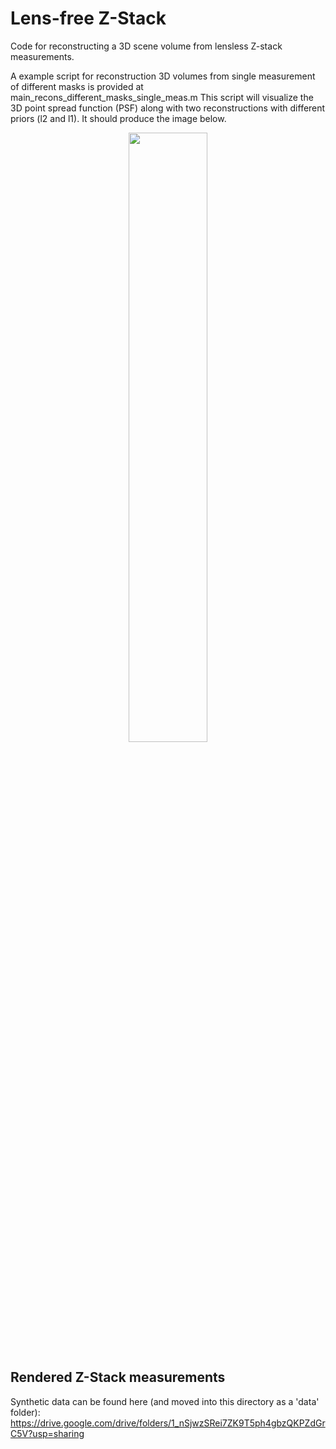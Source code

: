 # Lens-free Z-Stack

Code for reconstructing a 3D scene volume from lensless Z-stack measurements.

A example script for reconstruction 3D volumes from single measurement of different masks is provided at main_recons_different_masks_single_meas.m
This script will visualize the 3D point spread function (PSF) along with two reconstructions with different priors (l2 and l1).
It should produce the image below.

<p align="center">
<img src="https://user-images.githubusercontent.com/3991797/208707935-e3e06189-74be-4adc-8176-20629bcd9d69.png" width=50% height=50%>
 </p>

## Rendered Z-Stack measurements
Synthetic data can be found here (and moved into this directory as a 'data' folder):
https://drive.google.com/drive/folders/1_nSjwzSRei7ZK9T5ph4gbzQKPZdGrC5V?usp=sharing

